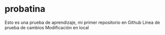 # probatina
Esto es una prueba de aprendizaje, mi primer repositorio en Github
Línea de prueba de cambios
Modificación en local